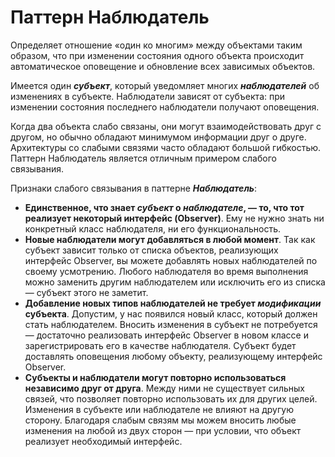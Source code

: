 # Паттерн Наблюдатель 
Определяет отношение «один ко многим» между объектами таким образом, что при изменении состояния одного объекта происходит 
автоматическое оповещение и обновление всех зависимых объектов.

Имеется один ***субъект***, который уведомляет многих ***наблюдателей*** об изменениях в субъекте. Наблюдатели зависят от субъекта: 
при изменении состояния последнего наблюдатели получают оповещения.

Когда два объекта слабо связаны, они могут взаимодействовать друг с другом, но обычно обладают минимумом информации друг о друге. 
Архитектуры со слабыми связями часто обладают большой гибкостью. Паттерн Наблюдатель является отличным примером слабого связывания.

Признаки слабого связывания в паттерне ***Наблюдатель***:
* **Единственное, что знает *субъект* о *наблюдателе*, — то, что тот реализует некоторый интерфейс (Observer)**. Ему не нужно знать ни конкретный
класс наблюдателя, ни его функциональность.
* **Новые наблюдатели могут добавляться в любой момент**. Так как субъект зависит только от списка объектов, реализующих интерфейс Observer, вы
можете добавлять новых наблюдателей по своему усмотрению. Любого наблюдателя во время выполнения можно заменить другим наблюдателем или 
исключить его из списка — субъект этого не заметит.
* **Добавление новых типов наблюдателей не требует *модификации* субъекта**. Допустим, у нас появился новый класс, который должен стать наблюдателем. 
Вносить изменения в субъект не потребуется — достаточно реализовать интерфейс Observer в новом классе и зарегистрировать его в качестве 
наблюдателя. Субъект будет доставлять оповещения любому объекту, реализующему интерфейс Observer.
* **Субъекты и наблюдатели могут повторно использоваться независимо друг от друга**. Между ними не существует сильных связей, 
что позволяет повторно использовать их для других целей. Изменения в субъекте или наблюдателе не влияют на другую сторону. 
Благодаря слабым связям мы можем вносить любые изменения на любой из двух сторон — при условии, что объект реализует необходимый интерфейс.
